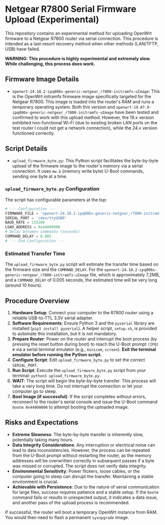 # Netgear R7800 Serial Firmware Upload (Experimental)

This repository contains an experimental method for uploading OpenWrt firmware to a Netgear R7800 router via serial connection. This procedure is intended as a last-resort recovery method when other methods (LAN/TFTP, USB) have failed.

**WARNING: This procedure is highly experimental and extremely slow. While challenging, this process does work.**

## Firmware Image Details

*   `openwrt-24.10.2-ipq806x-generic-netgear_r7800-initramfs-uImage`: This is the OpenWrt initramfs firmware image specifically targeted for the Netgear R7800. This image is loaded into the router's RAM and runs a temporary operating system. Both this version and `openwrt-19.07.9-ipq806x-generic-netgear_r7800-initramfs-uImage` have been tested and confirmed to work with this upload method. However, the 19.x version exhibited non-functional Wi-Fi (due to existing broken LAN ports on the test router I could not get a network connection), while the 24.x version functioned correctly.

## Script Details

*   `upload_firmware_byte.py`: This Python script facilitates the byte-by-byte upload of the firmware image to the router's memory via a serial connection. It uses `mw.b` (memory write byte) U-Boot commands, sending one byte at a time.

### `upload_firmware_byte.py` Configuration

The script has configurable parameters at the top:

```python
# --- Configuration ---
FIRMWARE_FILE = 'openwrt-24.10.2-ipq806x-generic-netgear_r7800-initramfs-uImage'
SERIAL_PORT = '/dev/ttyUSB0' 
BAUD_RATE = 115200
LOAD_ADDRESS = 0x44000000
# Delay between commands (seconds)
COMMAND_DELAY = 0.005 
# --- End Configuration ---
```

### Estimated Transfer Time

The `upload_firmware_byte.py` script will estimate the transfer time based on the firmware size and the `COMMAND_DELAY`. For the `openwrt-24.10.2-ipq806x-generic-netgear_r7800-initramfs-uImage` file, which is approximately 7.2MB, and a `COMMAND_DELAY` of 0.005 seconds, the estimated time will be very long (around 10 hours).

## Procedure Overview

1.  **Hardware Setup**: Connect your computer to the R7800 router using a reliable USB-to-TTL 3.3V serial adapter.
2.  **Software Requirements**: Ensure Python 3 and the `pyserial` library are installed (`pip3 install pyserial`). A helper script, `setup.sh`, is provided to automate this installation, but it is not mandatory.
3.  **Prepare Router**: Power on the router and interrupt the boot process (by pressing the reset button during boot) to reach the U-Boot prompt `(IPQ) #` via a serial terminal emulator (e.g., `minicom`, `screen`). **Exit the terminal emulator before running the Python script.**
4.  **Configure Script**: Edit `upload_firmware_byte.py` to set the correct `SERIAL_PORT`.
5.  **Run Script**: Execute the `upload_firmware_byte.py` script from your terminal: `python3 upload_firmware_byte.py`.
6.  **WAIT**: The script will begin the byte-by-byte transfer. This process will take a very long time. Do not interrupt the connection or let your computer go to sleep.
7.  **Boot Image (if successful)**: If the script completes without errors, reconnect to the router's serial console and issue the U-Boot command `bootm 0x44000000` to attempt booting the uploaded image.

## Risks and Expectations

*   **Extreme Slowness**: The byte-by-byte transfer is inherently slow, potentially taking many hours.
*   **Data Integrity Considerations**: Any interruption or electrical noise can lead to data inconsistencies. However, the process can be repeated from the U-Boot prompt without restarting the router, as the memory addresses will be overwritten correctly in subsequent passes if a byte was missed or corrupted. The script does not verify data integrity.
*   **Environmental Sensitivity**: Power flickers, loose cables, or the computer going to sleep can disrupt the transfer. Maintaining a stable environment is crucial.
*   **Achievable with Persistence**: Due to the nature of serial communication for large files, success requires patience and a stable setup. If the `bootm` command fails or results in unexpected output, it indicates a data issue, and another pass of the upload process is recommended.

If successful, the router will boot a temporary OpenWrt instance from RAM. You would then need to flash a permanent `sysupgrade` image.